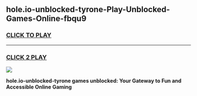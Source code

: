 
## hole.io-unblocked-tyrone-Play-Unblocked-Games-Online-fbqu9
<h3>
<a href="https://premium76.site?title=hole.io-unblocked-tyrone&ref=25A">CLICK TO PLAY</a></h3>
<hr>

<h3>
<a href="https://premium76.site?title=hole.io-unblocked-tyrone&ref=25A">CLICK 2 PLAY</a>
  
</h3>

<a href="https://premium76.site?title=hole.io-unblocked-tyrone&ref=25A"><img src="https://clearcache.store/games.png"></a>


**hole.io-unblocked-tyrone games unblocked: Your Gateway to Fun and Accessible Online Gaming**
